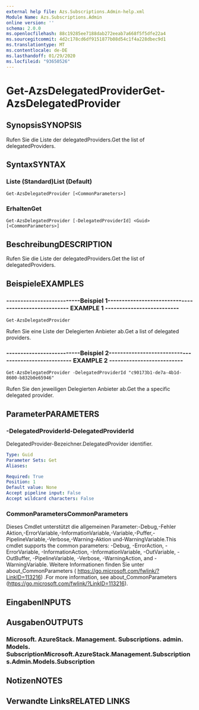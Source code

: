 ```yaml
---
external help file: Azs.Subscriptions.Admin-help.xml
Module Name: Azs.Subscriptions.Admin
online version: ''
schema: 2.0.0
ms.openlocfilehash: 88c19285ee7188dab272eeab7a668f5f5dfe22a4
ms.sourcegitcommit: 4d2c178cd6df9151877b08d54c1f4a228dbec9d1
ms.translationtype: MT
ms.contentlocale: de-DE
ms.lasthandoff: 01/29/2020
ms.locfileid: "93650526"
---
```

# <span data-ttu-id="80bf6-101">Get-AzsDelegatedProvider</span><span class="sxs-lookup"><span data-stu-id="80bf6-101">Get-AzsDelegatedProvider</span></span>

## <span data-ttu-id="80bf6-102">Synopsis</span><span class="sxs-lookup"><span data-stu-id="80bf6-102">SYNOPSIS</span></span>
<span data-ttu-id="80bf6-103">Rufen Sie die Liste der delegatedProviders.</span><span class="sxs-lookup"><span data-stu-id="80bf6-103">Get the list of delegatedProviders.</span></span>

## <span data-ttu-id="80bf6-104">Syntax</span><span class="sxs-lookup"><span data-stu-id="80bf6-104">SYNTAX</span></span>

### <span data-ttu-id="80bf6-105">Liste (Standard)</span><span class="sxs-lookup"><span data-stu-id="80bf6-105">List (Default)</span></span>
```
Get-AzsDelegatedProvider [<CommonParameters>]
```

### <span data-ttu-id="80bf6-106">Erhalten</span><span class="sxs-lookup"><span data-stu-id="80bf6-106">Get</span></span>
```
Get-AzsDelegatedProvider [-DelegatedProviderId] <Guid> [<CommonParameters>]
```

## <span data-ttu-id="80bf6-107">Beschreibung</span><span class="sxs-lookup"><span data-stu-id="80bf6-107">DESCRIPTION</span></span>
<span data-ttu-id="80bf6-108">Rufen Sie die Liste der delegatedProviders.</span><span class="sxs-lookup"><span data-stu-id="80bf6-108">Get the list of delegatedProviders.</span></span>

## <span data-ttu-id="80bf6-109">Beispiele</span><span class="sxs-lookup"><span data-stu-id="80bf6-109">EXAMPLES</span></span>

### <span data-ttu-id="80bf6-110">--------------------------Beispiel 1--------------------------</span><span class="sxs-lookup"><span data-stu-id="80bf6-110">-------------------------- EXAMPLE 1 --------------------------</span></span>
```
Get-AzsDelegatedProvider
```

<span data-ttu-id="80bf6-111">Rufen Sie eine Liste der Delegierten Anbieter ab.</span><span class="sxs-lookup"><span data-stu-id="80bf6-111">Get a list of delegated providers.</span></span>

### <span data-ttu-id="80bf6-112">--------------------------Beispiel 2--------------------------</span><span class="sxs-lookup"><span data-stu-id="80bf6-112">-------------------------- EXAMPLE 2 --------------------------</span></span>
```
Get-AzsDelegatedProvider -DelegatedProviderId "c90173b1-de7a-4b1d-8600-b832b0e65946"
```

<span data-ttu-id="80bf6-113">Rufen Sie den jeweiligen Delegierten Anbieter ab.</span><span class="sxs-lookup"><span data-stu-id="80bf6-113">Get the a specific delegated provider.</span></span>

## <span data-ttu-id="80bf6-114">Parameter</span><span class="sxs-lookup"><span data-stu-id="80bf6-114">PARAMETERS</span></span>

### <span data-ttu-id="80bf6-115">-DelegatedProviderId</span><span class="sxs-lookup"><span data-stu-id="80bf6-115">-DelegatedProviderId</span></span>
<span data-ttu-id="80bf6-116">DelegatedProvider-Bezeichner.</span><span class="sxs-lookup"><span data-stu-id="80bf6-116">DelegatedProvider identifier.</span></span>

```yaml
Type: Guid
Parameter Sets: Get
Aliases: 

Required: True
Position: 1
Default value: None
Accept pipeline input: False
Accept wildcard characters: False
```

### <span data-ttu-id="80bf6-117">CommonParameters</span><span class="sxs-lookup"><span data-stu-id="80bf6-117">CommonParameters</span></span>
<span data-ttu-id="80bf6-118">Dieses Cmdlet unterstützt die allgemeinen Parameter:-Debug,-Fehler Aktion,-ErrorVariable,-InformationVariable,-Variable,-Puffer,-PipelineVariable,-Verbose,-Warning-Aktion und-WarningVariable.</span><span class="sxs-lookup"><span data-stu-id="80bf6-118">This cmdlet supports the common parameters: -Debug, -ErrorAction, -ErrorVariable, -InformationAction, -InformationVariable, -OutVariable, -OutBuffer, -PipelineVariable, -Verbose, -WarningAction, and -WarningVariable.</span></span> <span data-ttu-id="80bf6-119">Weitere Informationen finden Sie unter about_CommonParameters ( https://go.microsoft.com/fwlink/?LinkID=113216) .</span><span class="sxs-lookup"><span data-stu-id="80bf6-119">For more information, see about_CommonParameters (https://go.microsoft.com/fwlink/?LinkID=113216).</span></span>

## <span data-ttu-id="80bf6-120">Eingaben</span><span class="sxs-lookup"><span data-stu-id="80bf6-120">INPUTS</span></span>

## <span data-ttu-id="80bf6-121">Ausgaben</span><span class="sxs-lookup"><span data-stu-id="80bf6-121">OUTPUTS</span></span>

### <span data-ttu-id="80bf6-122">Microsoft. AzureStack. Management. Subscriptions. admin. Models. Subscription</span><span class="sxs-lookup"><span data-stu-id="80bf6-122">Microsoft.AzureStack.Management.Subscriptions.Admin.Models.Subscription</span></span>

## <span data-ttu-id="80bf6-123">Notizen</span><span class="sxs-lookup"><span data-stu-id="80bf6-123">NOTES</span></span>

## <span data-ttu-id="80bf6-124">Verwandte Links</span><span class="sxs-lookup"><span data-stu-id="80bf6-124">RELATED LINKS</span></span>

